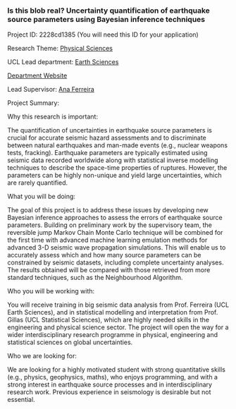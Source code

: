 ### Is this blob real? Uncertainty quantification of earthquake source parameters using Bayesian inference techniques

Project ID: 2228cd1385
(You will need this ID for your application)

Research Theme: [Physical Sciences](../themes/physical-sciences.md)

UCL Lead department: [Earth Sciences](../departments/earth-sciences.md)

[Department Website](https://www.ucl.ac.uk/earth-sciences)

Lead Supervisor: [Ana Ferreira](https://profiles.ucl.ac.uk/40076)

Project Summary:

Why this research is important:

The quantification of uncertainties in earthquake source parameters is crucial for accurate seismic hazard assessments and to discriminate between natural earthquakes and man-made events (e.g., nuclear weapons tests, fracking). Earthquake parameters are typically estimated using seismic data recorded worldwide along with statistical inverse modelling techniques to describe the space-time properties of ruptures. However, the parameters can be highly non-unique and yield large uncertainties, which are rarely quantified. 

What you will be doing:

The goal of this project is to address these issues by developing new Bayesian inference approaches to assess the errors of earthquake source parameters. Building on preliminary work by the supervisory team, the reversible jump Markov Chain Monte Carlo technique will be combined for the first time with advanced machine learning emulation methods for advanced 3-D seismic wave propagation simulations. This will enable us to accurately assess which and how many source parameters can be constrained by seismic datasets, including complete uncertainty analyses. The results obtained will be compared with those retrieved from more standard techniques, such as the Neighbourhood Algorithm. 

Who you will be working with:

You will receive training in big seismic data analysis from Prof. Ferreira (UCL Earth Sciences), and in statistical modelling and interpretation from Prof. Gillas (UCL Statistical Sciences), which are highly needed skills in the engineering and physical science sector. The project will open the way for a wider interdisciplinary research programme in physical, engineering and statistical sciences on global uncertainties.

Who we are looking for:

We are looking for a highly motivated student with strong quantitative skills (e.g., physics, geophysics, maths), who enjoys programming, and with a strong interest in earthquake source processes and in interdisciplinary research work. Previous experience in seismology is desirable but not essential.
